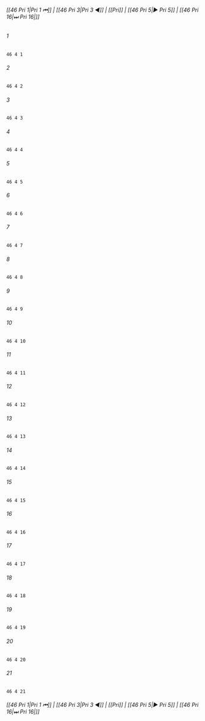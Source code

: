 
###### [[46 Pri 1|Pri 1 ⏮]] | [[46 Pri 3|Pri 3 ◀]] | [[Pri]] | [[46 Pri 5|▶ Pri 5]] | [[46 Pri 16|⏭ Pri 16|]]

###### 1
``` verse
46 4 1 
```
###### 2
``` verse
46 4 2 
```
###### 3
``` verse
46 4 3 
```
###### 4
``` verse
46 4 4 
```
###### 5
``` verse
46 4 5 
```
###### 6
``` verse
46 4 6 
```
###### 7
``` verse
46 4 7 
```
###### 8
``` verse
46 4 8 
```
###### 9
``` verse
46 4 9 
```
###### 10
``` verse
46 4 10 
```
###### 11
``` verse
46 4 11 
```
###### 12
``` verse
46 4 12 
```
###### 13
``` verse
46 4 13 
```
###### 14
``` verse
46 4 14 
```
###### 15
``` verse
46 4 15 
```
###### 16
``` verse
46 4 16 
```
###### 17
``` verse
46 4 17 
```
###### 18
``` verse
46 4 18 
```
###### 19
``` verse
46 4 19 
```
###### 20
``` verse
46 4 20 
```
###### 21
``` verse
46 4 21 
```

###### [[46 Pri 1|Pri 1 ⏮]] | [[46 Pri 3|Pri 3 ◀]] | [[Pri]] | [[46 Pri 5|▶ Pri 5]] | [[46 Pri 16|⏭ Pri 16|]]

